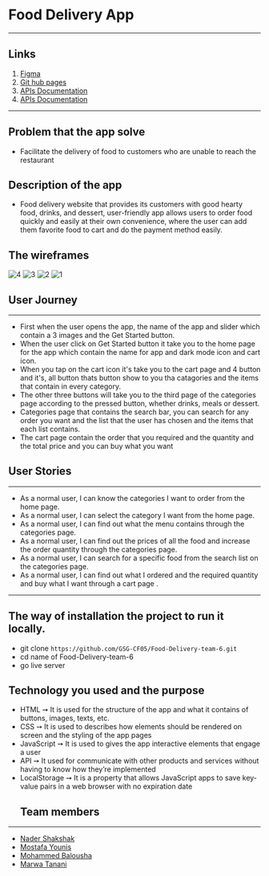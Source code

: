 # Food Delivery App

---

## Links

1. [Figma](https://www.figma.com/file/X96tSonYSExaHppt3NEHXz/Untitled?node-id=0%3A1)
2. [Git hub pages](https://nadershakshak.github.io/Food-delivery/)
3. [APIs Documentation](https://www.themealdb.com/api.php?fbclid=IwAR2VOQO_RqXwG8_5qHhR2DQUK0UL3oJHXMdc-PF2dJkg8n3VeftW0tB2G98)
4. [APIs Documentation](https://www.themealdb.com/api.php?fbclid=IwAR2VOQO_RqXwG8_5qHhR2DQUK0UL3oJHXMdc-PF2dJkg8n3VeftW0tB2G98)

---

## Problem that the app solve

- Facilitate the delivery of food to customers who are unable to reach the restaurant

## Description of the app

- Food delivery website that provides its customers with good hearty food, drinks, and dessert, user-friendly app allows users to order food quickly and easily at their own convenience, where the user can add them favorite food to cart and do the payment method easily.

## The wireframes
![4](https://user-images.githubusercontent.com/64221231/166828173-55ae1068-7015-419f-bc5a-cf43d00c841f.jpg)
![3](https://user-images.githubusercontent.com/64221231/166828183-eeb046e9-6976-4996-9610-533d5598d205.jpg)
![2](https://user-images.githubusercontent.com/64221231/166828194-9f35ae78-2f4d-4e9a-b6bd-b41a03b9e97b.jpg)
![1](https://user-images.githubusercontent.com/64221231/166828207-8485c643-fe27-4a0d-ad2c-8f96c1fabedb.jpg)

## User Journey

---

- First when the user opens the app, the name of the app and slider which contain a 3 images and the Get Started button.
- When the user click on Get Started button it take you to the home page for the app which contain the name for app and dark mode icon and cart icon.
- When you tap on the cart icon it's take you to the cart page and 4 button and it's, all button thats button show to you tha catagories and the items that contain in every category.
- The other three buttons will take you to the third page of the categories page according to the pressed button, whether drinks, meals or dessert.
- Categories page that contains the search bar, you can search for any order you want and the list that the user has chosen and the items that each list contains.
- The cart page contain the order that you required and the quantity and the total price and you can buy what you want

## User Stories

---

- As a normal user, I can know the categories I want to order from the home page.
- As a normal user, I can select the category I want from the home page.
- As a normal user, I can find out what the menu contains through the categories page.
- As a normal user, I can find out the prices of all the food and increase the order quantity through the categories page.
- As a normal user, I can search for a specific food from the search list on the categories page.
- As a normal user, I can find out what I ordered and the required quantity and buy what I want through a cart page .

---

## The way of installation the project to run it locally.

- git clone `https://github.com/GSG-CF05/Food-Delivery-team-6.git`
- cd name of Food-Delivery-team-6
- go live server

## Technology you used and the purpose

- HTML ➙ It is used for the structure of the app and what it contains of buttons, images, texts, etc.
- CSS ➙ It is used to describes how elements should be rendered on screen and the styling of the app pages
- JavaScript ➙ It is used to gives the app interactive elements that engage a user
- API ➙ It used for communicate with other products and services without having to know how they’re implemented
- LocalStorage ➙ It is a property that allows JavaScript apps to save key-value pairs in a web browser with no expiration date
  ## Team members

---

- [Nader Shakshak](https://github.com/nadershakshak)
- [Mostafa Younis](https://github.com/mostafayounis01)
- [Mohammed Balousha](https://github.com/MohammedOmar123)
- [Marwa Tanani](https://github.com/MarwaKHTanani)
